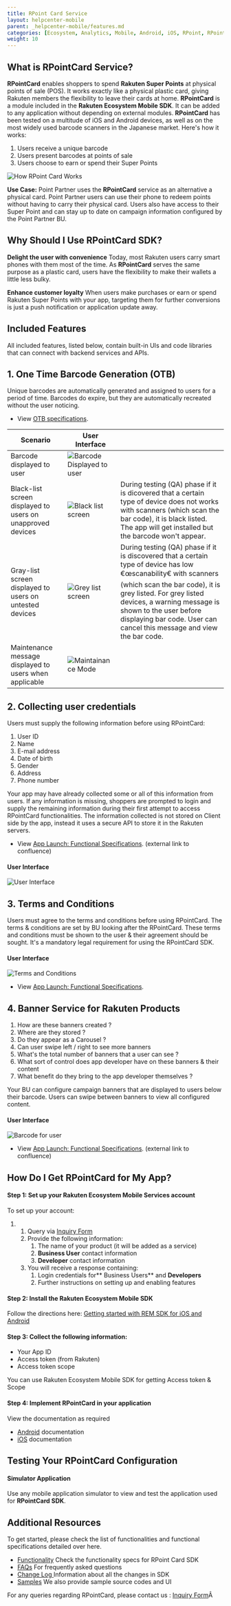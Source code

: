 ```yaml
---
title: RPoint Card Service
layout: helpcenter-mobile
parent: _helpcenter-mobile/features.md
categories: [Ecosystem, Analytics, Mobile, Android, iOS, RPoint, RPoint card service]
weight: 10
---
```


## What is RPointCard Service?

**RPointCard** enables shoppers to spend **Rakuten Super Points** at physical points of sale (POS). It works exactly like a physical plastic card, giving Rakuten members the flexibility to leave their cards at home. **RPointCard** is a module included in the **Rakuten Ecosystem Mobile SDK**. It can be added to any application without depending on external modules. **RPointCard** has been tested on a multitude of iOS and Android devices, as well as on the most widely used barcode scanners in the Japanese market. Here's how it works:

1.  Users receive a unique barcode
2.  Users present barcodes at points of sale
3.  Users choose to earn or spend their Super Points

![How RPoint Card Works](../images/img_rpointcard_banner.png)

**Use Case:** Point Partner uses the **RPointCard** service as an alternative a physical card. Point Partner users can use their phone to redeem points without having to carry their physical card. Users also have access to their Super Point and can stay up to date on campaign information configured by the Point Partner BU.

## Why Should I Use RPointCard SDK?

**Delight the user with convenience** Today, most Rakuten users carry smart phones with them most of the time. As **RPointCard** serves the same purpose as a plastic card, users have the flexibility to make their wallets a little less bulky. 

**Enhance customer loyalty** When users make purchases or earn or spend Rakuten Super Points with your app, targeting them for further conversions is just a push notification or application update away.

## Included Features

All included features, listed below, contain built-in UIs and code libraries that can connect with backend services and APIs.

## 1. One Time Barcode Generation (OTB)

Unique barcodes are automatically generated and assigned to users for a period of time. Barcodes do expire, but they are automatically recreated without the user noticing.

*   View [OTB specifications](https://confluence.rakuten-it.com/confluence/display/PPA/App+Launch%3A+Functional+Specs).


| Scenario | User Interface|  |
| -- | -- | -- |
| Barcode displayed to user  | ![Barcode Displayed to user](../images/img_rpointcard_barcode_displayed_to_user.png) | |
| Black-list screen displayed to users on unapproved devices | ![Black list screen ](../images/img_rpointcard_black_list_screen.png) | During testing (QA) phase if it is dicovered that a certain type of device does not works with scanners (which scan the bar code), it is black listed. The app will get installed but the barcode won't appear. |
| Gray-list screen displayed to users on untested devices | ![Grey list screen ](../images/img_rpointcard_grey_list_error.png) | During testing (QA) phase if it is discovered that a certain type of device has low €œscanability€ with scanners (which scan the bar code), it is grey listed. For grey listed devices, a warning message is shown to the user before displaying bar code. User can cancel this message and view the bar code. |
| Maintenance message displayed to users when applicable | ![Maintainance Mode](../images/img_rpointcard_maintainance_mode.png) | |


## 2. Collecting user credentials

Users must supply the following information before using RPointCard:

1.  User ID
2.  Name
3.  E-mail address
4.  Date of birth
5.  Gender
6.  Address
7.  Phone number

Your app may have already collected some or all of this information from users. If any information is missing, shoppers are prompted to login and supply the remaining information during their first attempt to access RPointCard functionalities. The information collected is not stored on Client side by the app, instead it uses a secure API to store it in the Rakuten servers.

*   View [App Launch: Functional Specifications](https://confluence.rakuten-it.com/confluence/display/PPA/App+Launch%3A+Functional+Specs). (external link to confluence)

#### User Interface

![User Interface](../images/img_rpointcard_user_credentials.png)

## 3. Terms and Conditions

Users must agree to the terms and conditions before using RPointCard. The terms & conditions are set by BU looking after the RPointCard. These terms and conditions must be shown to the user & their agreement should be sought. It's a mandatory legal requirement for using the RPointCard SDK.

#### User Interface

![Terms and Conditions](../images/img_rpointcard__terms_and_conditions_169_300.png)

*   View [App Launch: Functional Specifications](https://confluence.rakuten-it.com/confluence/display/PPA/App+Launch%3A+Functional+Specs).

## 4. Banner Service for Rakuten Products

1.  How are these banners created ?
2.  Where are they stored ?
3.  Do they appear as a Carousel ?
4.  Can user swipe left / right to see more banners
5.  What's the total number of banners that a user can see ?
6.  What sort of control does app developer have on these banners & their content
7.  What benefit do they bring to the app developer themselves ?

Your BU can configure campaign banners that are displayed to users below their barcode. Users can swipe between banners to view all configured content.

#### User Interface

![Barcode for user](../images/img_rpointcard_user_barcode_169_300.png)

*   View [App Launch: Functional Specifications](https://confluence.rakuten-it.com/confluence/display/PPA/App+Launch%3A+Functional+Specs). (external link to confluence)

## How Do I Get RPointCard for My App?

#### Step 1: Set up your Rakuten Ecosystem Mobile Services account

To set up your account:

1.  1.  Query via
[Inquiry Form](https://developers.rakuten.com/hc/en-us/requests/new?ticket_form_id=399907)
    2.  Provide the following information:
        1.  The name of your product (it will be added as a service)
        2.  **Business User** contact information
        3.  **Developer** contact information
    3.  You will receive a response containing:
        1.  Login credentials for** Business Users** and **Developers**
        2.  Further instructions on setting up and enabling features

#### Step 2: Install the Rakuten Ecosystem Mobile SDK

Follow the directions here: [Getting started with REM SDK for iOS and Android](../04_getting_started_with_rem_sdk)

#### Step 3: Collect the following information:

*   Your App ID
*   Access token (from Rakuten)
*   Access token scope

You can use Rakuten Ecosystem Mobile SDK for getting Access token & Scope

#### Step 4: Implement RPointCard in your application

View the documentation as required

*   [Android](https://confluence.rakuten-it.com/confluence/display/PPA/Android+RPointCard+SDK+Integration+Guide) documentation
*   [iOS](https://confluence.rakuten-it.com/confluence/display/PPA/iOS+RPointCard+SDK+Integration+Guide) documentation

## Testing Your RPointCard Configuration

#### Simulator Application

Use any mobile application simulator to view and test the application used for **RPointCard SDK**.

## Additional Resources

To get started, please check the list of functionalities and functional specifications detailed over here.

*   [Functionality](https://confluence.rakuten-it.com/confluence/display/PPA/01.+Functionality) Check the functionality specs for RPoint Card SDK
*   [FAQs](https://confluence.rakuten-it.com/confluence/display/PPA/04.+FAQ) For frequently asked questions
*   [Change Log ](https://confluence.rakuten-it.com/confluence/display/PPA/05.+Change+log) Information about all the changes in SDK
*   [Samples](https://confluence.rakuten-it.com/confluence/display/PPA/03.+Samples) We also provide sample source codes and UI

For any queries regarding RPointCard, please contact us :  [Inquiry Form](https://developers.rakuten.com/hc/en-us/requests/new?ticket_form_id=399907)Â  